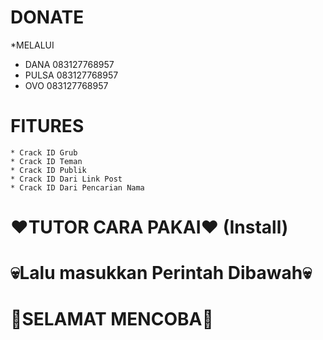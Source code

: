 # DONATE

 *MELALUI
 * DANA    083127768957
 * PULSA   083127768957
 * OVO     083127768957



# FITURES
  ```
* Crack ID Grub
* Crack ID Teman
* Crack ID Publik
* Crack ID Dari Link Post
* Crack ID Dari Pencarian Nama
```

# ❤TUTOR CARA PAKAI❤ (Install)
  
# 💀Lalu masukkan Perintah Dibawah💀


# 💓SELAMAT MENCOBA💓
